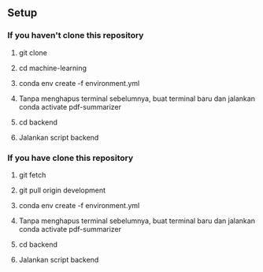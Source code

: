 ## Setup

### If you haven't clone this repository

1. git clone <repository-link>
2. cd machine-learning
3. conda env create -f environment.yml

4. Tanpa menghapus terminal sebelumnya, buat terminal baru dan jalankan conda activate pdf-summarizer
5. cd backend
6. Jalankan script backend

### If you have clone this repository

1. git fetch
2. git pull origin development
3. conda env create -f environment.yml

4. Tanpa menghapus terminal sebelumnya, buat terminal baru dan jalankan conda activate pdf-summarizer
5. cd backend
6. Jalankan script backend
